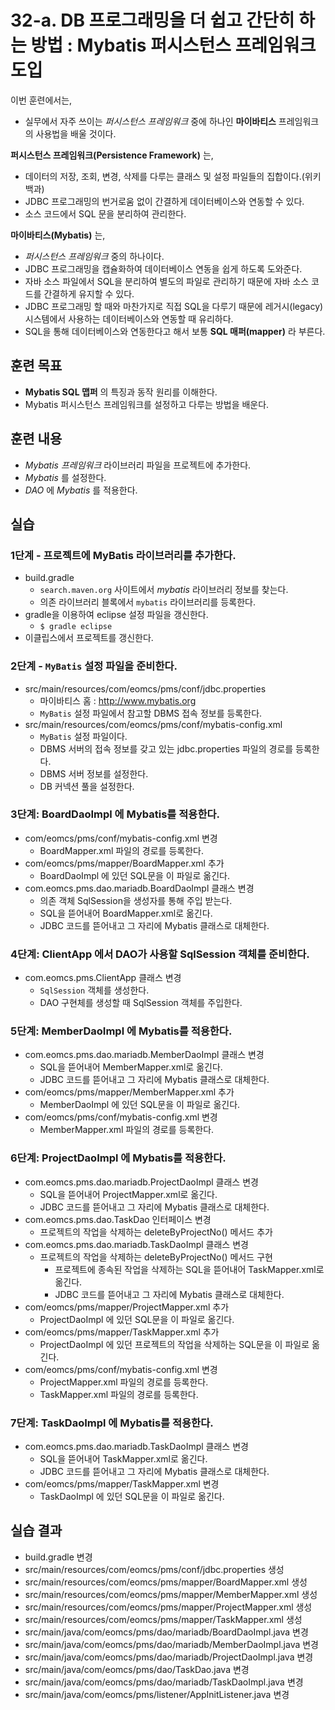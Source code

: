 # 32-a. DB 프로그래밍을 더 쉽고 간단히 하는 방법 : Mybatis 퍼시스턴스 프레임워크 도입

이번 훈련에서는,
- 실무에서 자주 쓰이는 *퍼시스턴스 프레임워크* 중에 하나인 **마이바티스** 프레임워크의 사용법을 배울 것이다.

**퍼시스턴스 프레임워크(Persistence Framework)** 는,
- 데이터의 저장, 조회, 변경, 삭제를 다루는 클래스 및 설정 파일들의 집합이다.(위키백과)
- JDBC 프로그래밍의 번거로움 없이 간결하게 데이터베이스와 연동할 수 있다.
- 소스 코드에서 SQL 문을 분리하여 관리한다.

**마이바티스(Mybatis)** 는,
- *퍼시스턴스 프레임워크* 중의 하나이다.
- JDBC 프로그래밍을 캡슐화하여 데이터베이스 연동을 쉽게 하도록 도와준다.
- 자바 소스 파일에서 SQL을 분리하여 별도의 파일로 관리하기 때문에
  자바 소스 코드를 간결하게 유지할 수 있다.
- JDBC 프로그래밍 할 때와 마찬가지로 직접 SQL을 다루기 때문에
  레거시(legacy) 시스템에서 사용하는 데이터베이스와 연동할 때 유리하다.
- SQL을 통해 데이터베이스와 연동한다고 해서 보통 **SQL 매퍼(mapper)** 라 부른다.

## 훈련 목표
- **Mybatis SQL 맵퍼** 의 특징과 동작 원리를 이해한다.
- Mybatis 퍼시스턴스 프레임워크를 설정하고 다루는 방법을 배운다.

## 훈련 내용
- *Mybatis 프레임워크* 라이브러리 파일을 프로젝트에 추가한다.
- *Mybatis* 를 설정한다.
- *DAO* 에 *Mybatis* 를 적용한다.

## 실습

### 1단계 - 프로젝트에 MyBatis 라이브러리를 추가한다.

- build.gradle   
  - `search.maven.org` 사이트에서 *mybatis* 라이브러리 정보를 찾는다.
  - 의존 라이브러리 블록에서 `mybatis` 라이브러리를 등록한다.
- gradle을 이용하여 eclipse 설정 파일을 갱신한다.
  - `$ gradle eclipse`
- 이클립스에서 프로젝트를 갱신한다.

### 2단계 - `MyBatis` 설정 파일을 준비한다.

- src/main/resources/com/eomcs/pms/conf/jdbc.properties
  - 마이바티스 홈 : <http://www.mybatis.org>
  - `MyBatis` 설정 파일에서 참고할 DBMS 접속 정보를 등록한다.
- src/main/resources/com/eomcs/pms/conf/mybatis-config.xml
  - `MyBatis` 설정 파일이다.
  - DBMS 서버의 접속 정보를 갖고 있는 jdbc.properties 파일의 경로를 등록한다.
  - DBMS 서버 정보를 설정한다.
  - DB 커넥션 풀을 설정한다.


### 3단계: BoardDaoImpl 에 Mybatis를 적용한다.

- com/eomcs/pms/conf/mybatis-config.xml 변경
  - BoardMapper.xml 파일의 경로를 등록한다.
- com/eomcs/pms/mapper/BoardMapper.xml 추가
  - BoardDaoImpl 에 있던 SQL문을 이 파일로 옮긴다.
- com.eomcs.pms.dao.mariadb.BoardDaoImpl 클래스 변경
  - 의존 객체 SqlSession을 생성자를 통해 주입 받는다.
  - SQL을 뜯어내어 BoardMapper.xml로 옮긴다.
  - JDBC 코드를 뜯어내고 그 자리에 Mybatis 클래스로 대체한다.


### 4단계: ClientApp 에서 DAO가 사용할 SqlSession 객체를 준비한다.

- com.eomcs.pms.ClientApp 클래스 변경
  - `SqlSession` 객체를 생성한다.
  - DAO 구현체를 생성할 때 SqlSession 객체를 주입한다.

### 5단계: MemberDaoImpl 에 Mybatis를 적용한다.

- com.eomcs.pms.dao.mariadb.MemberDaoImpl 클래스 변경
  - SQL을 뜯어내어 MemberMapper.xml로 옮긴다.
  - JDBC 코드를 뜯어내고 그 자리에 Mybatis 클래스로 대체한다.
- com/eomcs/pms/mapper/MemberMapper.xml 추가
  - MemberDaoImpl 에 있던 SQL문을 이 파일로 옮긴다.
- com/eomcs/pms/conf/mybatis-config.xml 변경
  - MemberMapper.xml 파일의 경로를 등록한다.

### 6단계: ProjectDaoImpl 에 Mybatis를 적용한다.

- com.eomcs.pms.dao.mariadb.ProjectDaoImpl 클래스 변경
  - SQL을 뜯어내어 ProjectMapper.xml로 옮긴다.
  - JDBC 코드를 뜯어내고 그 자리에 Mybatis 클래스로 대체한다.
- com.eomcs.pms.dao.TaskDao 인터페이스 변경
  - 프로젝트의 작업을 삭제하는 deleteByProjectNo() 메서드 추가
- com.eomcs.pms.dao.mariadb.TaskDaoImpl 클래스 변경
  - 프로젝트의 작업을 삭제하는 deleteByProjectNo() 메서드 구현
    - 프로젝트에 종속된 작업을 삭제하는 SQL을 뜯어내어 TaskMapper.xml로 옮긴다.
    - JDBC 코드를 뜯어내고 그 자리에 Mybatis 클래스로 대체한다.
- com/eomcs/pms/mapper/ProjectMapper.xml 추가
  - ProjectDaoImpl 에 있던 SQL문을 이 파일로 옮긴다.
- com/eomcs/pms/mapper/TaskMapper.xml 추가
  - ProjectDaoImpl 에 있던 프로젝트의 작업을 삭제하는 SQL문을 이 파일로 옮긴다.
- com/eomcs/pms/conf/mybatis-config.xml 변경
  - ProjectMapper.xml 파일의 경로를 등록한다.
  - TaskMapper.xml 파일의 경로를 등록한다.

### 7단계: TaskDaoImpl 에 Mybatis를 적용한다.

- com.eomcs.pms.dao.mariadb.TaskDaoImpl 클래스 변경
  - SQL을 뜯어내어 TaskMapper.xml로 옮긴다.
  - JDBC 코드를 뜯어내고 그 자리에 Mybatis 클래스로 대체한다.
- com/eomcs/pms/mapper/TaskMapper.xml 변경
  - TaskDaoImpl 에 있던 SQL문을 이 파일로 옮긴다.


## 실습 결과
- build.gradle 변경
- src/main/resources/com/eomcs/pms/conf/jdbc.properties 생성
- src/main/resources/com/eomcs/pms/mapper/BoardMapper.xml 생성
- src/main/resources/com/eomcs/pms/mapper/MemberMapper.xml 생성
- src/main/resources/com/eomcs/pms/mapper/ProjectMapper.xml 생성
- src/main/resources/com/eomcs/pms/mapper/TaskMapper.xml 생성
- src/main/java/com/eomcs/pms/dao/mariadb/BoardDaoImpl.java 변경
- src/main/java/com/eomcs/pms/dao/mariadb/MemberDaoImpl.java 변경
- src/main/java/com/eomcs/pms/dao/mariadb/ProjectDaoImpl.java 변경
- src/main/java/com/eomcs/pms/dao/TaskDao.java 변경
- src/main/java/com/eomcs/pms/dao/mariadb/TaskDaoImpl.java 변경
- src/main/java/com/eomcs/pms/listener/AppInitListener.java 변경

